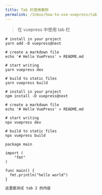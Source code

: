 ```yaml
---
title: Tab 栏使用案例
permalink: /Inbox/how-to-use-vuepress/tab
---
```


> 在 vuepress 中使用 tab 栏

<CodeGroup>
  <CodeGroupItem title="YARN" active>

```bash:no-line-numbers
# install in your project
yarn add -D vuepress@next

# create a markdown file
echo '# Hello VuePress' > README.md

# start writing
yarn vuepress dev

# build to static files
yarn vuepress build
```

  </CodeGroupItem>

  <CodeGroupItem title="NPM">
  
```bash:no-line-numbers
# install in your project
npm install -D vuepress@next

# create a markdown file
echo '# Hello VuePress' > README.md

# start writing
npx vuepress dev

# build to static files
npx vuepress build
```

  </CodeGroupItem>
</CodeGroup>

<CodeGroup>
  <CodeGroupItem title="tab 1" active>

```go{7-9}
package main

import (
	"fmt"
)

func main() {
  fmt.println("hello world")
}

```

  </CodeGroupItem>

  <CodeGroupItem title="tab 2">

```bash 
这里是测试 tab 2 的内容
```

  </CodeGroupItem>
</CodeGroup>
